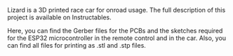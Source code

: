 Lizard is a 3D printed race car for onroad usage. The full description of this project is available on Instructables.

Here, you can find the Gerber files for the PCBs and the sketches required for the ESP32 microcontroller in the remote control and in the car. Also, you can find all files for printing as .stl and .stp files.
